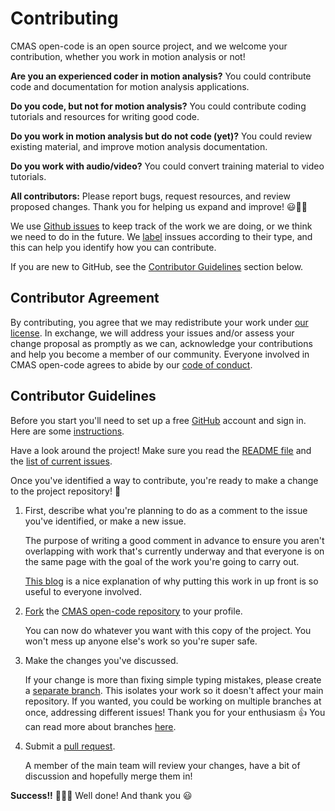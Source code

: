 # Contributing

CMAS open-code is an open source project, and we welcome your contribution, whether you work in motion analysis or not!

**Are you an experienced coder in motion analysis?** 
You could contribute code and documentation for motion analysis applications. 

**Do you code, but not for motion analysis?** 
You could contribute coding tutorials and resources for writing good code. 

**Do you work in motion analysis but do not code (yet)?** 
You could review existing material, and improve motion analysis documentation. 

**Do you work with audio/video?** 
You could convert training material to video tutorials.

**All contributors:** 
Please report bugs, request resources, and review proposed changes. Thank you for helping us expand and improve! :smiley::tada::sparkles:

We use [Github issues](https://guides.github.com/features/issues/) to keep track of the work we are doing, or we think we need to do in the future. We [label](https://github.com/cmasuki/open-code/labels) inssues according to their type, and this can help you identify how you can contribute.

If you are new to GitHub, see the [Contributor Guidelines](#contributor-guidelines) section below.

## Contributor Agreement

By contributing, you agree that we may redistribute your work under [our license](LICENSE.md). In exchange, we will address your issues and/or assess your change proposal as promptly as we can, acknowledge your contributions and help you become a member of our community.
Everyone involved in CMAS open-code agrees to abide by our [code of conduct](CODE_OF_CONDUCT.md).

## Contributor Guidelines

Before you start you'll need to set up a free [GitHub](https://github.com/) account and sign in. Here are some [instructions](https://help.github.com/articles/signing-up-for-a-new-github-account).

Have a look around the project! Make sure you read the [README file](https://github.com/cmasuki/open-code/blob/master/README.md) and the [list of current issues](https://github.com/cmasuki/open-code/issues). 

Once you've identified a way to contribute, you're ready to make a change to the project repository! :tada:

1. First, describe what you're planning to do as a comment to the issue you've identified, or make a new issue.

    The purpose of writing a good comment in advance to ensure you aren't overlapping with work that's currently underway and that everyone is on the same page with the goal of the work you're going to carry out.
    
    [This blog](https://www.igvita.com/2011/12/19/dont-push-your-pull-requests/) is a nice explanation of why putting this work in up front is so useful to everyone involved.
    
2. [Fork](https://help.github.com/en/articles/fork-a-repo) the [CMAS open-code repository](https://github.com/cmasuki/open-code) to your profile.

    You can now do whatever you want with this copy of the project. You won't mess up anyone else's work so you're super safe.

3. Make the changes you've discussed.

    If your change is more than fixing simple typing mistakes, please create a [separate branch](https://help.github.com/en/articles/creating-and-deleting-branches-within-your-repository). This isolates your work so it doesn't affect your main repository. If you wanted, you could be working on multiple branches at once, addressing different issues! Thank you for your enthusiasm :thumbsup: You can read more about branches [here](https://help.github.com/en/articles/about-branches). 

4. Submit a [pull request](https://help.github.com/en/articles/proposing-changes-to-your-work-with-pull-requests).
    
    A member of the main team will review your changes, have a bit of discussion and hopefully merge them in!

**Success!!** :balloon::balloon::balloon: Well done! And thank you :smiley:
